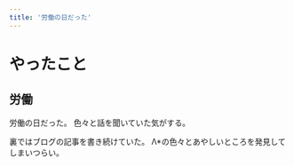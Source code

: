 ```yaml
---
title: '労働の日だった'
---
```


# やったこと

## 労働

労働の日だった。
色々と話を聞いていた気がする。

裏ではブログの記事を書き続けていた。
Λ*の色々とあやしいところを発見してしまいつらい。
